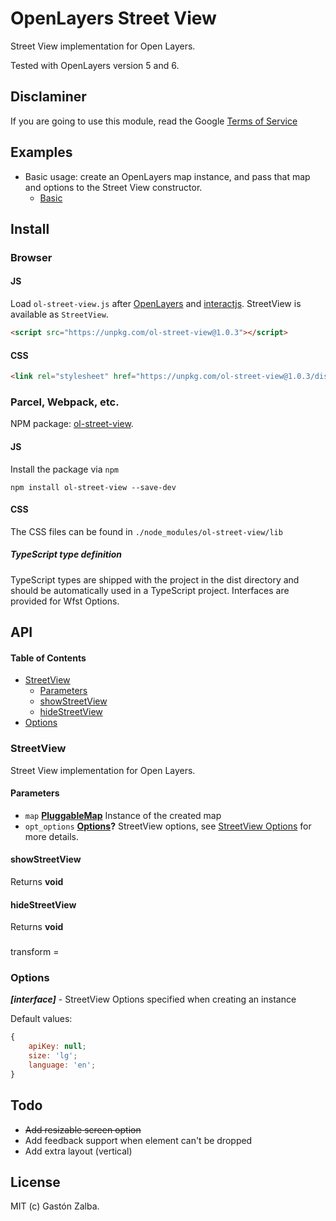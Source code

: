 # OpenLayers Street View

Street View implementation for Open Layers.

Tested with OpenLayers version 5 and 6.

## Disclaminer
If you are going to use this module, read the Google [Terms of Service](https://www.google.com/help/terms_maps/)

## Examples

-   Basic usage: create an OpenLayers map instance, and pass that map and options to the Street View constructor.
    -   [Basic](https://raw.githack.com/GastonZalba/ol-street-view/v1.0.3/examples/basic.html)

## Install

### Browser

#### JS

Load `ol-street-view.js` after [OpenLayers](https://www.npmjs.com/package/ol) and [interactjs](https://www.npmjs.com/package/interactjs). StreetView is available as `StreetView`.

```HTML
<script src="https://unpkg.com/ol-street-view@1.0.3"></script>
```

#### CSS

```HTML
<link rel="stylesheet" href="https://unpkg.com/ol-street-view@1.0.3/dist/css/ol-street-view.min.css" />
```

### Parcel, Webpack, etc.

NPM package: [ol-street-view](https://www.npmjs.com/package/ol-street-view).

#### JS

Install the package via `npm`

    npm install ol-street-view --save-dev

#### CSS

The CSS files can be found in `./node_modules/ol-street-view/lib`

##### TypeScript type definition

TypeScript types are shipped with the project in the dist directory and should be automatically used in a TypeScript project. Interfaces are provided for Wfst Options.

## API

<!-- Generated by documentation.js. Update this documentation by updating the source code. -->

#### Table of Contents

-   [StreetView](#streetview)
    -   [Parameters](#parameters)
    -   [showStreetView](#showstreetview)
    -   [hideStreetView](#hidestreetview)
-   [Options](#options)

### StreetView

Street View implementation for Open Layers.

#### Parameters

-   `map` **[PluggableMap](https://openlayers.org/en/latest/apidoc/module-ol_PluggableMap-PluggableMap.html)** Instance of the created map
-   `opt_options` **[Options](#options)?** StreetView options, see [StreetView Options](#options) for more details.

#### showStreetView

Returns **void**

#### hideStreetView

Returns **void**

###

transform =

### Options

**_[interface]_** - StreetView Options specified when creating an instance

Default values:

```javascript
{
    apiKey: null;
    size: 'lg';
    language: 'en';
}
```

## Todo
-   ~~Add resizable screen option~~
-   Add feedback support when element can't be dropped
-   Add extra layout (vertical)

## License

MIT (c) Gastón Zalba.
